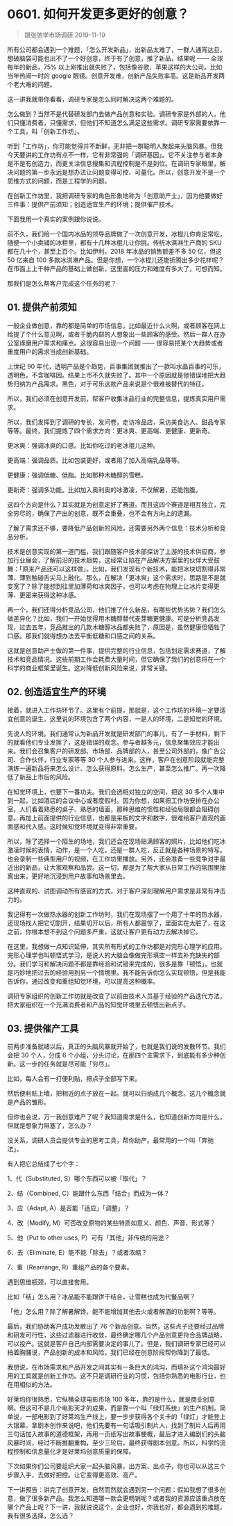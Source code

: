 # 0601. 如何开发更多更好的创意？
> 跟张弛学市场调研
2019-11-19

所有公司都会遇到一个难题，「怎么开发新品」，出新品太难了，一群人通宵达旦，想破脑袋可能也出不了一个好创意，终于有了创意，推了新品，结果呢 —— 全球每年的新品，75% 以上刚推出就失败了，包括像谷歌、苹果这样的大公司。比如当年热闹一时的 google 眼镜。创意开发难，创新产品失败率高。这是新品开发两个老大难的问题。

这一讲我就带你看看，调研专家是怎么同时解决这两个难题的。

怎么做到？当然不是代替研发部门去做产品创意和实验。调研专家是外部的人，他们只懂消费者，只懂需求，但他们不知道怎么满足这些需求。调研专家需要依靠一个工具，叫「创新工作坊」。

听到「工作坊」，你可能觉得并不新鲜，无非把一群聪明人聚起来头脑风暴。但我今天要讲的工作坊有点不一样，它有非常强的「调研基因」。它不关注参与者本身是不是有创造力，而更关注信息搜集和流程控制是不是到位。在调研专家眼里，解决问题的第一步永远是想办法让问题变得可控、可量化。所以，创意开发不是一个思维方式的问题，而是工程学的问题。

在创新工作坊里，我把调研专家的角色形象地称为「创意助产士」，因为他要做好三件事：提供产前须知；创造适宜生产的环境；提供催产技术。

下面我用一个真实的案例跟你说说。

前不久，我们给一个国内冰品的领导品牌做了一次创意开发，冰棍儿你肯定常吃，随便一个小卖铺的冰柜里，都有十几种冰棍儿让你挑。传统冰淇淋生产商的 SKU 都在几十个，甚至上百个。比如伊利，2018 年冰品的销售额差不多 50 亿，但这 50 亿来自 100 多款冰淇淋产品。但是你想，一个冰棍儿还能折腾出多少花样呢？在市面上上千种产品的基础上做创新，这里面的压力和难度有多大了，可想而知。

那我们是怎么帮客户完成这个任务的呢？

## 01. 提供产前须知

一般企业做创意，靠的都是简单的市场信息，比如最近什么火啊，或者顾客在网上给提了个什么意见啊，或者干脆内部的人想象出一些顾客的感受。然后一群人在办公室琢磨用户需求和痛点。这很容易出现一个问题 —— 很容易把某个大趋势或者重度用户的需求当成创新基础。

上世纪 90 年代，透明产品是个趋势，百事集团就推出了一款叫水晶百事的可乐，透明色，不含咖啡因。结果上市不久就失败了。其中一个原因就是他错误地把大趋势归纳为产品需求。黑色，对于可乐这款产品来说是个很难被替代的特征。

所以，我们必须在创意开发前，帮客户收集冰品行业的完整信息，提炼真实用户需求。

所以，我们发挥到了调研的专长，发问卷，走访冷品店，采访美食达人、甜品专家等等。最终，我们提炼了四个需求方向：更冰爽、更高端、更健康、更新奇。

更冰爽：强调冰爽的口感。比如你吃过的老冰棍儿这种。

更高端：强调品质。比如包装更好，或者用了加入高端乳品等等。

更健康：强调低糖、低脂。比如那种木糖醇的雪糕。

更新奇：强调多功能。比如加入奥利奥的冰激凌，不仅解暑，还能饱腹。

这四个方向是什么？其实就是为创意定好了赛道。而且这四个赛道是相互独立，完全穷尽的，确保了产出的创意，既不会重叠，也不会有方向上的遗漏。

了解了需求还不够，要降低产品创新的风险，还需要另外两个信息：技术分析和竞品分析。

技术是创意实现的第一道门槛，我们跟随客户技术部探访了上游的技术供应商，参加行业展会，了解前沿的技术趋势，这经常让陷在产品解决方案里的伙伴大受鼓舞：「原来产品还可以这样做」。比如，我们发现有个新技术，能把冰块切割得非常薄，薄到触碰舌尖马上融化。那么，在解决「更冰爽」这个需求时，思路是不是就变宽了？除了能想到往里加薄荷和冰爽因子，也可以考虑在物理上让冰片变得更薄、更密来获得这种冰感。

再一个，我们还得分析竞品公司，他们推了什么新品，有哪些优势劣势？我们怎么做差异化？比如，我们一开始觉得用木糖醇替代麦芽糖更健康。可是分析竞品发现，过去五年，竞品推出的几款木糖醇冰品都失败了，原因是，虽然健康但牺牲了口感。那我们就得想办法去平衡低糖和口感之间的关系。

这就是创意助产士做的第一件事，提供完整的行业信息，包括划定需求赛道，了解技术和竞品情况。这些前期工作会耗费大量时间，但它确保了我们的创意将在一个科学的商业框架里诞生。这对降低创新风险来说，非常关键。

## 02. 创造适宜生产的环境

接着，就进入工作坊环节了。这里有个前提，那就是，这个工作坊的环境一定要适宜创意的诞生。这里说的环境包含了两个内容，一是人的环境，二是知觉的环境。

先说人的环境。我们通常认为新品开发就是研发部门的事儿，有了一手材料，剩下的就看他们专业发挥了，这是错误的观念。参与者越多元，信息聚集效应才能出来。我们会召集客户的研发部、市场部、品牌部的人，甚至公司外部的，像广告公司、合作伙伴，行业专家等等 30 个人参与进来。这样，客户在创意阶段就能完整演练一遍新品将来怎么设计、怎么获得原料，怎么生产，甚至怎么推广。再一次降低了新品上市后的风险。

在知觉环境上，也要下一番功夫。我们会选相对独立的空间，把这 30 多个人集中到一起，比如酒店的会议中心或者度假村。因为你想，如果把工作坊安排在办公室，人们看着熟悉的桌子、熟悉的墙面，那种思维的惯性和经验局限都会阻碍创意。再加上前面提供的行业信息，也都是呆板的文字和数字，很难给客户直观的画面感和代入感。这时候知觉环境就变得非常重要。

所以，除了选择一个陌生的场地，我们还会在现场贴满顾客的照片，比如他们吃冰激凌时候的表情，动作，是一个人吃，还是一群人吃，反正就是各种场景的特写。也会录制一些典型用户的视频，在工作坊里播放。另外，还会准备一些竞争对手最近出的新品，让大家观察和品尝。这一切，都是为了帮大家从日常工作的氛围里抽离出来，更好地沉浸到用户故事和场景里去。

这种直观的、试图调动所有感官的方式，对于客户深刻理解用户需求是非常有冲击力的。

我记得有一次做热水器的创新工作坊时，我们在现场摆了一个用了十年的热水器，还现场找人把它切割开，结果切开以后，所有人都震惊了，里面实在太脏了，在这之前，你根本想不到这个问题多严重，这就让客户更有动力去解决掉它。

在这里，我想做一点知识延伸，其实所有形式的工作坊都是对完形心理学的应用。完形心理学也叫顿悟式学习，是说人的大脑会像做完形填空一样去补充缺失的部分。我们学习和解决问题不都是靠经验和试错来完成的，很多是靠「顿悟」。也就是巧妙地把过去的经验用到另一个情境里。我不能告诉你怎么实现顿悟，但是我能告诉你，通过改变和重组知觉环境，可以提高这种概率。

调研专家组织的创新工作坊就是改变了以前由技术人员基于经验的产品迭代方法，把大家组织在一个充满消费者和产品的知觉环境里去顿悟出新点子。

## 03. 提供催产工具

前两步准备就绪以后，真正的头脑风暴就开始了，也就是我们说的发散环节。我们会把 30 个人，分成 6 个小组，分头讨论，在那四个主需求下，到底能有多少种创新。这一步的任务就是尽可能「穷尽」。

比如，每人会有一打便利贴，把点子全部写下来。

然后便利贴上墙，把相近的点子放在一起。就可以归纳成几个概念。这几个概念就是产品的雏形。

但你也会说，万一我创意难产了呢？我知道需求是什么，也知道创新方向是什么，但就是想象力阻塞了，怎么办？

没关系，调研人员会提供专业的思考工具，帮你助产。最常用的一个叫「奔驰法」。

有人把它总结成了七个字：

1、代（Substituted, S）哪个东西可以被「取代」？

2、结（Combined, C）能跟什么东西「结合」而成为一体？

3、应（Adapt, A）是否能「适应」「调整」？

4、改（Modify, M）可否改变原物的某些特质如意义、颜色、声音、形式等？

5、他（Put to other uses, P）可有「其他」非传统的用途？

6、去（Eliminate, E）能不能「除去」？或者浓缩？

7、重（Rearrange, R）重组产品的各个要素。

遇到思维瓶颈，可以直接套用。

比如「结」怎么用？冰品能不能跟饼干结合，让雪糕也成为代餐品啊？

「他」怎么用？除了解暑解馋，能不能增加其他去火或者解酒的功能啊？等等。

最后，我们协助客户成功发散出了 76 个新品创意。当然，这些点子还要经过品牌和研发可行性，这些过滤器进行收敛，最终确定哪几个产品创意更符合品牌战略，可以投产。这就是客户自己内部需要决定的事儿了。但是，我们调研专家已经可以拍着胸脯说，产品创新的成本和风险，我们已经在创意阶段帮你降到了最低。

我想说，在市场需求和产品开发之间其实有一条巨大的鸿沟，而填补这个鸿沟最好用的工具就是创新工作坊。这不只是调研行业的习惯，包括你熟悉的电影行业，也在用相似的方法。

好莱坞你很熟悉，它纵横全球电影市场 100 多年，靠的是什么，就是商业创意啊。但这可不是几个电影天才的成果，而是靠一个叫「绿灯系统」的生产机制。简单说，一部电影到了好莱坞生产线上，要一步步获得各个关卡的「绿灯」才能登上大银幕。拿剧本创作来说吧，他们先要有一句话吸引制片人，找到了制片人后再用三句话加入故事的道德框架，再用一页纸写出故事梗概，最后才进入编剧们的头脑风暴时间，经过不断推翻重构，至少三轮后，最终获得剧本创意。所以，科学的流程控制和信息量化才是好莱坞创意质量的保障。

下次如果你们公司要组织大家一起头脑风暴，出方案、出点子，你也可以从这三个步骤入手，去做好把控。让它变得更高效、高产。

下一讲预告：讲完了创意开发，自然而然就会遇到另一个问题：假如我想了很多创意，做了很多新产品。我怎么知道哪一款会更畅销呢？或者我的资源应该重点放在哪个产品上呢？下一讲，我就说说这个，企业也好，你我也好，都会遇到的难题，我有很多选择，怎么选？
